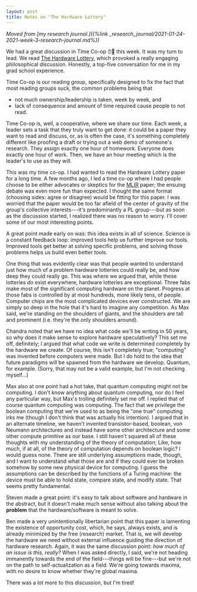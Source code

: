 ```yaml
---
layout: post
title: Notes on "The Hardware Lottery"
---
```


<!-- markdownlint-disable MD036 -->
*Moved from [my research journal.]({%link _research_journal/2021-01-24-2021-week-3-research-journal.md%})*
<!-- markdownlint-enable MD036 -->

We had
  a great discussion
  in Time Co-op ⏰🐔
  this week.
It was my turn to lead.
We read
  [The Hardware Lottery](https://arxiv.org/abs/2009.06489),
  which provoked
  a really engaging
  philosophical discussion.
Honestly,
  a top-five conversation
  for me
  in my grad school experience.

Time Co-op
  is our reading group,
  specifically designed
  to fix the fact
  that most reading groups suck,
  the common problems being that

- not much ownership/leadership is taken, week by week, and
- lack of consequence and amount of time required cause people to not read.

Time Co-op
  is, well, a cooperative,
  where we share our time.
Each week,
  a leader
  sets a task
  that they truly want to get done:
  it could be a paper they want to read
  and discuss,
  or, as is often the case,
  it's something completely different
  like proofing a draft
  or trying out a web demo
  of someone's research.
They assign
  exactly one hour
  of homework.
Everyone
  does exactly
  one hour of work.
Then,
  we have an hour meeting
  which is the leader's
  to use as they will.

This was my time co-op.
I had wanted to read
  the Hardware Lottery paper
  for a long time.
A few months ago,
  I led a time co-op
  where I had people
  choose to be either
  advocates or skeptics
  for the [MLIR](https://arxiv.org/abs/2002.11054) paper;
  the ensuing debate
  was even more fun than expected.
I thought the same format
   (choosing sides: agree or disagree)
   would be fitting for this paper.
I was worried
  that the paper
  would be too far afield
  of the center of gravity
  of the group's collective
  interests---it's predominantly
  a PL group---but
  as soon as the discussion started,
  I realized there was no reason to worry.
I'll cover
  some of our most interesting points.

A great point
  made early on
  was:
  this idea exists
  in all of science.
Science
  is a constant feedback loop:
  improved tools
  help us further improve our tools.
Improved tools
  get better at solving specific problems,
  and solving those problems
  helps us build even better tools.

One thing
  that was evidently clear
  was that people wanted to understand
  just how much of a problem
  hardware lotteries
  could really be,
  and how deep they could really go.
This was where
  we argued
  that,
  while these lotteries *do* exist everywhere,
  hardware lotteries are exceptional.
Three fabs
  make most
  of the significant computing hardware
  on the planet.
Progress
  at those fabs
  is controlled by
  at most hundreds,
  more likely tens,
  of people.
Computer chips
  are the most complicated
  devices ever constructed.
We are simply so deep in the hole
  that it's hard to imagine
  any competition.
As Max said,
  we're standing on the shoulders of giants,
  and the shoulders are tall
  and prominent
  (i.e. they're the only shoulders around).

Chandra noted
  that we have no idea
  what code we'll be writing
  in 50 years,
  so why does it make sense
  to explore hardware speculatively?
This set me off,
  definitely;
  I argued that
  what code we write
  is determined completely
  by the hardware we create.
Of course,
  this isn't completely true;
  "computing" was invented
  before computers were made.
But I do hold to the idea that
  future paradigms
  will be spawned
  from the hardware we develop.
Quantum,
  for example.
(Sorry,
  that may not be a valid example,
  but I'm not checking myself...)

Max also
  at one point
  had a hot take,
  that quantum computing
  might not be computing.
I don't know
  anything about quantum computing,
  nor do I feel any particular way,
  but Max's trolling
  definitely set me off.
I replied
  that of course quantum computing
  was computing.
The fact that we privilege
  the boolean computing
  that we're used to
  as being the "one true" computing
  irks me
  (though I don't think
  that was actually his intention).
I argued
  that in an alternate timeline,
  we haven't invented
  transistor-based, boolean, von Neumann architectures
  and instead
  have some other architecture
  and some other compute primitive
  as our base.
I still haven't
  squared all of these thoughts
  with my understanding
  of the theory of computation;
Like,
  how much, if at all,
  of the theory of computation
  depends on boolean logic?
I would guess
  none.
There are still
  underlying assumptions made,
  though,
  and I want to understand
  what those are
  and if they could ever be broken
  somehow
  by some new physical
  device
  for computing.
I guess
  the assumptions
  can be described by
  the functions of a Turing machine:
  the device must be able to hold state,
  compare state,
  and modify state.
That seems pretty fundamental.

Steven made a great point:
  it's easy to talk about
  software and hardware
  in the abstract,
  but it doesn't make much sense
  without also talking about the **problem**
  that the hardware/software
  is meant to solve.

Ben made
  a very unintentionally libertarian point
  that
  this paper is lamenting the existence of
  opportunity cost,
  which, he says, always exists,
  and is already minimized
  by the free (research) market.
That is,
  we will develop
  the hardware we need
  without external influence
  guiding the direction
  of hardware research.
Again,
  it was the same discussion point:
  *how much of an issue is this, really?*
When I was asked directly,
  I said,
  we're not heading immanently towards
  the end of the
  field---things will be fine---but
  we're not on the path
  to self-actualization
  as a field.
We're going towards
  maxima,
  with no desire
  to know whether they're
  global maxima.

There was
  a *lot* more
  to this discussion,
  but I'm tired!
